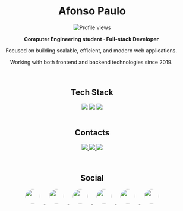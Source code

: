 <h1 align="center">Afonso Paulo</h1>

<p align="center">
  <img src="https://komarev.com/ghpvc/?username=afpaulo&color=yellow" alt="Profile views" />
</p>

<div align="center" style="max-width: 500px;">
  <p><strong>Computer Engineering student · Full-stack Developer</strong></p>
  <p>Focused on building scalable, efficient, and modern web applications.</p>
  <p>Working with both frontend and backend technologies since 2019.</p>
</div>

<br/>

<div align="center">
  <h2><strong>Tech Stack</strong></h2>
  <img src="https://skillicons.dev/icons?i=html,css,javascript,typescript,react,nextjs,tailwind" />
  <img src="https://skillicons.dev/icons?i=nodejs,express,fastify,postgres,python,mysql,mongodb" />
  <img src="https://skillicons.dev/icons?i=git,github,vscode,figma" />
</div>

<br/>

<div align="center">
  <h2><strong>Contacts</strong></h2>
  <a href="mailto:afpaulo203@gmail.com">
    <img src="https://img.shields.io/badge/Gmail-%23333?style=for-the-badge&logo=gmail&logoColor=white" />
  </a>
  <a href="https://www.linkedin.com/in/afpaulo-45875016a" target="_blank">
    <img src="https://img.shields.io/badge/LinkedIn-%230077B5?style=for-the-badge&logo=linkedin&logoColor=white" />
  </a>
  <a href="https://dev.to/afpaulo" target="_blank">
    <img src="https://img.shields.io/badge/dev.to-0A0A0A?style=for-the-badge&logo=devdotto&logoColor=white" />
  </a>
</div>

<br/><div align="center">
  <h2><strong>Social</strong></h2>

  <a href="https://instagram.com/afonsopaulo-official" target="_blank">
    <img src="https://img.shields.io/badge/-%20-%23E4405F?logo=instagram&logoColor=white&style=social" height="40" style="border-radius: 50%; margin: 0 10px;" />
  </a>

  <a href="https://facebook.com/afpaulo203" target="_blank">
    <img src="https://img.shields.io/badge/-%20-%231877F2?logo=facebook&logoColor=white&style=social" height="40" style="border-radius: 50%; margin: 0 10px;" />
  </a>

  <a href="https://www.twitch.tv/afpaulo" target="_blank">
    <img src="https://img.shields.io/badge/-%20-%239146FF?logo=twitch&logoColor=white&style=social" height="40" style="border-radius: 50%; margin: 0 10px;" />
  </a>

  <a href="https://discord.gg/wagxzStdcR" target="_blank">
    <img src="https://img.shields.io/badge/-%20-%237289DA?logo=discord&logoColor=white&style=social" height="40" style="border-radius: 50%; margin: 0 10px;" />
  </a>

  <a href="https://www.linkedin.com/in/afpaulo-45875016a" target="_blank">
    <img src="https://img.shields.io/badge/-%20-%230077B5?logo=linkedin&logoColor=white&style=social" height="40" style="border-radius: 50%; margin: 0 10px;" />
  </a>

  <a href="https://dev.to/afpaulo" target="_blank">
    <img src="https://img.shields.io/badge/-%20-%230A0A0A?logo=devdotto&logoColor=white&style=social" height="40" style="border-radius: 50%; margin: 0 10px;" />
  </a>
</div>
